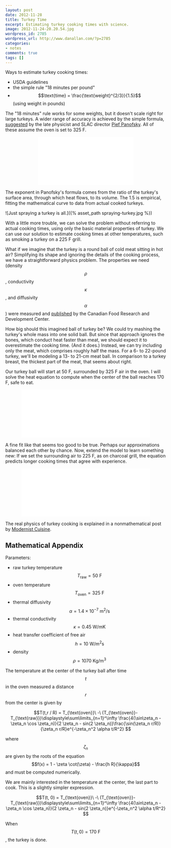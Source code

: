 ```yaml
---
layout: post
date: 2012-11-28
title: Turkey Time
excerpt: Estimating turkey cooking times with science.
image: 2012-11-24-20.20.54.jpg
wordpress_id: 2785
wordpress_url: http://www.danallan.com/?p=2785
categories:
- notes
comments: true
tags: []
---
```

Ways to estimate turkey cooking times:

* USDA guidelines
* the simple rule "18 minutes per pound"
* $$\text{time} = \frac{\text{weight}^{2/3}}{1.5}$$ (using weight in pounds)

The "18 minutes" rule works for some weights, but it doesn't scale right for large turkeys. A wider range of accuracy is achieved by the simple formula, [suggested](http://www.symmetrymagazine.org/breaking/2008/11/26/the-panofsky-turkey-constant) by the late physicist and SLAC director [Pief Panofsky](http://en.wikipedia.org/wiki/Wolfgang_K._H._Panofsky). All of these assume the oven is set to 325 F.

<embed class="svg-image" src="{% asset_path turkey-comparison-of-methods.svg %}" style="display: block; margin: auto; margin-top: 1em; margin-bottom: 1em;" />

The exponent in Panofsky's formula comes from the ratio of the turkey's surface area, through which heat flows, to its volume. The 1.5 is empirical, fitting the mathematical curve to data from actual cooked turkeys.

![Just spraying a turkey is all.]({% asset_path spraying-turkey.jpg %})

With a little more trouble, we can solve the problem without referring to actual cooking times, using only the basic material properties of turkey. We can use our solution to estimate cooking times at other temperatures, such as smoking a turkey on a 225 F grill.

What if we imagine that the turkey is a round ball of cold meat sitting in hot air? Simplifying its shape and ignoring the details of the cooking process, we have a straightforward physics problem. The properties we need (density $$\rho$$, conductivity $$\kappa$$, and diffusivity $$\alpha$$) were measured and [published](http://www.nt.ntnu.no/users/skoge/prost/proceedings/aiche-2005/topical/pdffiles/T9/papers/554a.pdf) by the Canadian Food Research and Development Center.

How big should this imagined ball of turkey be? We could try mashing the turkey's whole mass into one solid ball. But since that approach ignores the bones, which conduct heat faster than meat, we should expect it to overestimate the cooking time. (And it does.) Instead, we can try including only the meat, which comprises roughly half the mass. For a 6- to 22-pound turkey, we'll be modeling a 13- to 21-cm meat ball. In comparison to a turkey breast, the thickest part of the meat, that seems about right.

Our turkey ball will start at 50 F, surrounded by 325 F air in the oven. I will solve the heat equation to compute when the center of the ball reaches 170 F, safe to eat.

<embed src="{% asset_path turkey-methods-with-heat-equation.svg %}" width="80%" style="display: block; margin: auto; margin-top: 1em; margin-bottom: 1em;" />

A fine fit like that seems too good to be true. Perhaps our approximations balanced each other by chance. Now, extend the model to learn something new: If we set the surrounding air to 225 F, as on charcoal grill, the equation predicts longer cooking times that agree with experience.

<embed src="{% asset_path turkey-oven-vs-grill.svg %}" width="80%" style="display: block; margin: auto; margin-top: 1em; margin-bottom: 1em;" />

The real physics of turkey cooking is explained in a nonmathematical post by [Modernist Cuisine](http://modernistcuisine.com/2012/11/turkey-tips/).

## Mathematical Appendix

Parameters:

* raw turkey temperature $$T_{\text{raw}} = 50 \text{ F}$$
* oven temperature $$T_{\text{oven}} = 325 \text{ F}$$
* thermal diffusivity $$\alpha = 1.4\times10^{-7} \text{ m}^2\text{/s}$$
* thermal conductivity $$\kappa = 0.45 \text{ W/mK}$$
* heat transfer coefficient of free air $$h = 10 \text{ W/m}^2\text{s}$$
* density $$\rho = 1070 \text{ Kg/m}^3$$

The temperature at the center of the turkey ball after time $$t$$ in the oven measured a distance $$r$$ from the center is given by

$$T(t,r / R) = T_{\text{oven}}\ -\ (T_{\text{oven}}-T_{\text{raw}})\displaystyle\sum\limits_{n=1}^\infty \frac{4(\sin\zeta_n - \zeta_n \cos \zeta_n)}{2 \zeta_n - sin(2 \zeta_n)}\frac{\sin(\zeta_n r/R)}{\zeta_n r/R}e^{-\zeta_n^2 \alpha t/R^2} $$

where $$\zeta_n$$ are given by the roots of the equation $$f(x) = 1 - \zeta \cot(\zeta) - \frac{h R}{\kappa}$$ and must be computed numerically.

We are mainly interested in the temperature at the center, the last part to cook. This is a slightly simpler expression.

$$T(t, 0) = T_{\text{oven}}\ -\ (T_{\text{oven}}-T_{\text{raw}})\displaystyle\sum\limits_{n=1}^\infty \frac{4(\sin\zeta_n - \zeta_n \cos \zeta_n)}{2 \zeta_n - sin(2 \zeta_n)}e^{-\zeta_n^2 \alpha t/R^2} $$

When $$T(t, 0) = 170 \text{ F}$$, the turkey is done.
